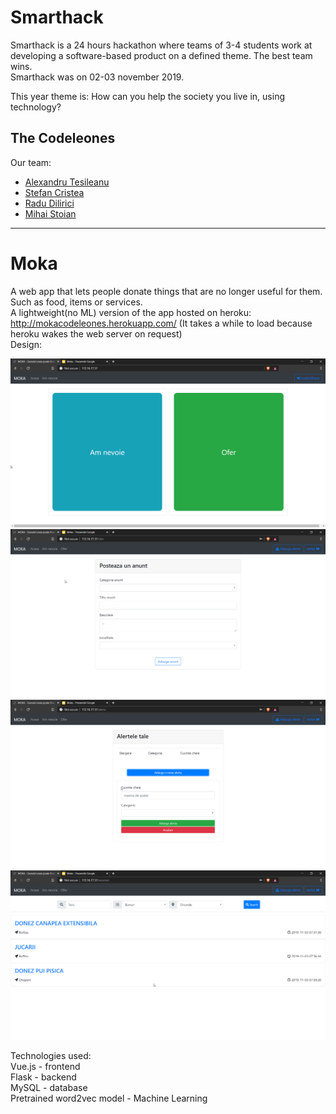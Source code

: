 # Smarthack

Smarthack is a 24 hours hackathon where teams of 3-4 students work at developing a software-based product on a defined theme. The best team wins.    
Smarthack was on 02-03 november 2019. 


This year theme is: How can you help the society you live in, using technology?

## The Codeleones

Our team:
* [Alexandru Tesileanu](https://github.com/Teshyx)
* [Stefan Cristea](https://github.com/stefancristea)
* [Radu Dilirici](https://github.com/radudilirici)
* [Mihai Stoian](https://github.com/mihainsto)


***


# Moka

A web app that lets people donate things that are no longer useful for them. Such as food, items or services.  
A lightweight(no ML) version of the app hosted on heroku: http://mokacodeleones.herokuapp.com/ (It takes a while to load because heroku wakes the web server on request)  
 Design:
 <p>
  <img src="screenshots/4.png" ">
  <img src="screenshots/3.png" ">
  <img src="screenshots/2.png" ">
  <img src="screenshots/1.png" ">

 </p>    
 
 
 Technologies used:  
 Vue.js - frontend  
 Flask - backend  
 MySQL - database  
 Pretrained word2vec model - Machine Learning  
 
 
